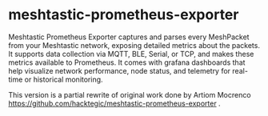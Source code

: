 # meshtastic-prometheus-exporter

Meshtastic Prometheus Exporter captures and parses every MeshPacket from your Meshtastic network, exposing detailed metrics about the packets. It supports data collection via MQTT, BLE, Serial, or TCP, and makes these metrics available to Prometheus. It comes with grafana dashboards that help visualize network performance, node status, and telemetry for real-time or historical monitoring.

This version is a partial rewrite of original work done by Artiom Mocrenco https://github.com/hacktegic/meshtastic-prometheus-exporter .
